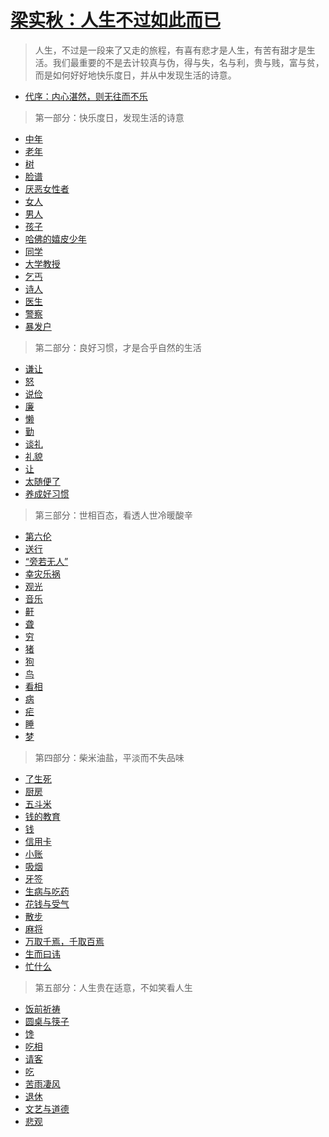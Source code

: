 <link href="../../css/style.css" rel="stylesheet" type="text/css" />

# [梁实秋：人生不过如此而已](https://wap.cmread.com/r/p/catalog.jsp?ln=31_478307_97695029_18_1_L1L51L3L5&vt=3&vt=3&bid=453701772)

> 人生，不过是一段来了又走的旅程，有喜有悲才是人生，有苦有甜才是生活。我们最重要的不是去计较真与伪，得与失，名与利，贵与贱，富与贫，而是如何好好地快乐度日，并从中发现生活的诗意。

<div class="dir">

- [代序：内心湛然，则无往而不乐](https://wap.cmread.com/r/l/r.jsp?ln=127_614323_97698234_2_1_L3L51L3&at=1&nid=381696709&purl=%2Fr%2Fl%2Fr.jsp%3Fnid%3D381696709%26page%3D1%26bid%3D453701772%26cid%3D453701780&bid=453701772&vt=3&cid=453701781&bid=453701772&vt=3)

</div>

> 第一部分：快乐度日，发现生活的诗意

<div class="pages">

- [中年](https://mp.weixin.qq.com/s/C9oL6VDKOIyNR6gdqeAsAg)
- [老年](#)
- [树](#)
- [脸谱](#)
- [厌恶女性者](#)
- [女人](#)
- [男人](#)
- [孩子](#)
- [哈佛的嬉皮少年](#)
- [同学](#)
- [大学教授](#)
- [乞丐](#)
- [诗人](#)
- [医生](#)
- [警察](#)
- [暴发户](#)

</div>

> 第二部分：良好习惯，才是合乎自然的生活

<div class="pages">

- [谦让](#)
- [怒](#)
- [说俭](#)
- [廉](#)
- [懒](#)
- [勤](#)
- [谈礼](#)
- [礼貌](#)
- [让](#)
- [太随便了](#)
- [养成好习惯](#)

</div>

> 第三部分：世相百态，看透人世冷暖酸辛

<div class="pages">

- [第六伦](#)
- [送行](#)
- [“旁若无人”](#)
- [幸灾乐祸](#)
- [观光](#)
- [音乐](#)
- [鼾](#)
- [聋](#)
- [穷](#)
- [猪](#)
- [狗](#)
- [鸟](#)
- [看相](#)
- [病](#)
- [疟](#)
- [睡](#)
- [梦](#)

</div>

> 第四部分：柴米油盐，平淡而不失品味

<div class="pages">

- [了生死](#)
- [厨房](#)
- [五斗米](#)
- [钱的教育](#)
- [钱](#)
- [信用卡](#)
- [小账](#)
- [吸烟](#)
- [牙签](#)
- [生病与吃药](#)
- [花钱与受气](#)
- [散步](#)
- [麻将](#)
- [万取千焉，千取百焉](#)
- [生而曰讳](#)
- [忙什么](#)

</div>

> 第五部分：人生贵在适意，不如笑看人生

<div class="pages">

- [饭前祈祷](#)
- [圆桌与筷子](#)
- [馋](#)
- [吃相](#)
- [请客](梁实秋散文集/请客.md)
- [吃](#)
- [苦雨凄风](#)
- [退休](#)
- [文艺与道德](#)
- [悲观](#)

</div>

